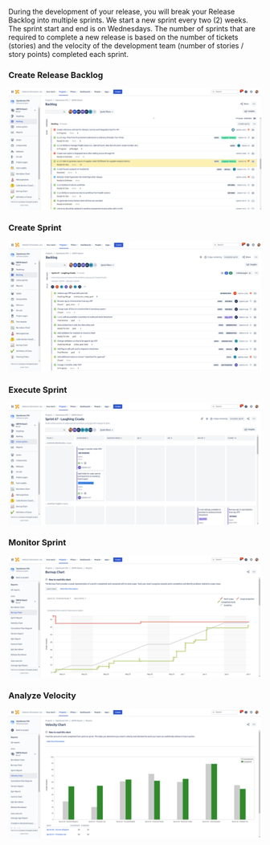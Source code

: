 During the development of your release, you will break your Release Backlog into multiple sprints.
We start a new sprint every two (2) weeks. The sprint start and end is on Wednesdays. The number
of sprints that are required to complete a new release is based on the number of tickets (stories)
and the velocity of the development team (number of stories / story points) completed each sprint.

### Create Release Backlog

![Release Backlog](../../img/jira-show-release-backlog.png)

### Create Sprint 

![Create Sprint](../../img/jira-create-sprint.png)

### Execute Sprint 

![Execute Sprint](../../img/jira-view-sprint.png)

### Monitor Sprint 

![Monitor](../../img/jira-monitor-sprint.png)

### Analyze Velocity

![Analyze Velocity](../../img/jira-show-velocity-chart.png)
